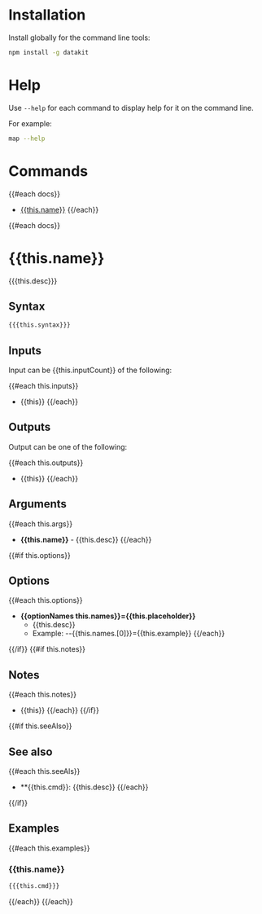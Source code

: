 # Installation

Install globally for the command line tools:

```bash
npm install -g datakit
```

# Help

Use `--help` for each command to display help for it on the command line.

For example:

```bash
map --help
```

# Commands

{{#each docs}}
- [{{this.name}}](#{{this.name}})
{{/each}}

{{#each docs}}
# {{this.name}}

{{{this.desc}}}

## Syntax

```bash
{{{this.syntax}}}
```

## Inputs

Input can be {{this.inputCount}} of the following:

{{#each this.inputs}}
- {{this}}
{{/each}}

## Outputs

Output can be one of the following:

{{#each this.outputs}}
- {{this}}
{{/each}}

## Arguments

{{#each this.args}}
- **{{this.name}}** - {{this.desc}}
{{/each}}

{{#if this.options}}
## Options

{{#each this.options}}
- **{{optionNames this.names}}={{this.placeholder}}**
  - {{this.desc}} 
  - Example: --{{this.names.[0]}}={{this.example}}
{{/each}}

{{/if}}
{{#if this.notes}}
## Notes

{{#each this.notes}}
- {{this}}
{{/each}}
{{/if}}

{{#if this.seeAlso}}
## See also

{{#each this.seeAls}}
- **{{this.cmd}}: {{this.desc}}
{{/each}}

{{/if}}

## Examples

{{#each this.examples}}
### {{this.name}}

```bash
{{{this.cmd}}}
```
{{/each}}
{{/each}}